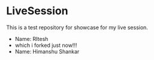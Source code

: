 # LiveSession
This is a test repository for showcase for my live session. 
- Name: RItesh
- which i forked just now!!!
- Name: Himanshu Shankar